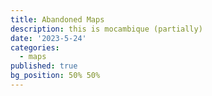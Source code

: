 ```yaml
---
title: Abandoned Maps
description: this is mocambique (partially)
date: '2023-5-24'
categories:
  - maps
published: true
bg_position: 50% 50%
---
```


<script>
import AbandonedMaps from "$lib/maps/abandonedMaps.svelte"
</script>

<AbandonedMaps/>
